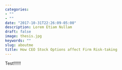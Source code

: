 ```yaml
---
categories:
- ""
- ""
date: "2017-10-31T22:26:09-05:00"
description: Lorem Etiam Nullam
draft: false
image: thesis.jpg
keywords: ""
slug: aboutme
title: How CEO Stock Options affect Firm Risk-taking
---
```


Test!!!!!!